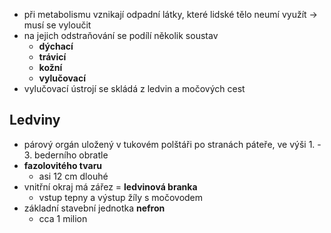 - při metabolismu vznikají odpadní látky, které lidské tělo neumí využít → musí se vyloučit
- na jejich odstraňování se podílí několik soustav
	- **dýchací**
	- **trávicí**
	- **kožní**
	- **vylučovací**
- vylučovací ústrojí se skládá z ledvin a močových cest
## Ledviny
- párový orgán uložený v tukovém polštáři po stranách páteře, ve výši 1. - 3. bederního obratle
- **fazolovitého tvaru**
	- asi 12 cm dlouhé
- vnitřní okraj má zářez = **ledvinová branka**
	- vstup tepny a výstup žíly s močovodem
- základní stavební jednotka **nefron**
	- cca 1 milion